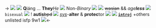 -> ![](https://media.discordapp.net/attachments/1012559729106624564/1036539283068166144/Untitled35_20221031081652.png)
![](https://64.media.tumblr.com/99dcaa56f49239186cccd051d50fcb95/d71407dc3cae4a79-fa/s75x75_c1/517294a3375fe80c55d15d6fae6b0f342f6bca3c.gifv) **Q**iáng ... **They**_He_ ![](https://64.media.tumblr.com/ab42ce88467f266cbb39091940f95560/1cb25243a15a81d1-7e/s75x75_c1/8877a5b801ea8c4fa4eeb8a8976d03c79af2c060.gifv) Non-*Binary* ![](https://64.media.tumblr.com/3a4c2a4e0107d72c921e87925d573684/1cb25243a15a81d1-5e/s75x75_c1/7d04cecd6310a03280ed7bbac37fdcd25318a67c.gifv)
![](https://64.media.tumblr.com/90d703d6e69e348bb2b011a5dd1653ed/1cb25243a15a81d1-db/s75x75_c1/306a98296082597b6a524162604821b2801fdce9.gifv) ~~wasian~~ && _age**less**_ ![](https://64.media.tumblr.com/9ef7de6d5c023f6cfc7cb8e74a9c3da8/dde56eeed40412b7-60/s75x75_c1/28b453bbebef452669ef67834812bc8bfbc3a3a0.gifv) `bisexual` ![](https://64.media.tumblr.com/ddfaf88c62c766444d2dcdb847367188/521533a383ba447d-03/s75x75_c1/209ea8fb0db1f0a1e0c0c7e76db804b529ac16fc.gifv)
! **autis**~~bpd~~ ![](https://64.media.tumblr.com/888d08fed06510cc47744efff996df79/84e1bbb5b4aa745e-87/s75x75_c1/7b4e9478d19d49ce69f5e840fd75945e22f195f7.gifv) *[sys](https://rentry.co/shiftedspacespectrum)*-**alter** & **protec**tor ![](https://64.media.tumblr.com/9c3eb95d8f932dd7528ebeb484ab090f/ddf635d1d8b66aa9-66/s75x75_c1/2ac91f8defb7ee8948adad292fbe922d95dd1eb6.gifv)
![](https://64.media.tumblr.com/7148336fddb4048da3f81e19a4ecabb4/4b85ee9ee7d89e22-5a/s75x75_c1/ed299b5f265741602d6893b3695ae0dbf3815513.gifv) [**`introj`**](https://genshin.hoyoverse.com/zh-tw/character/inazuma?char=1) +others unlisted isfp 9w1 ![](https://64.media.tumblr.com/1282d68d24a7cd10053d9d89b0a7fc96/bf6b47eb29878606-3a/s75x75_c1/3708faee4acc4a1c1e51eb5dc000841201648ba7.jpg)<-